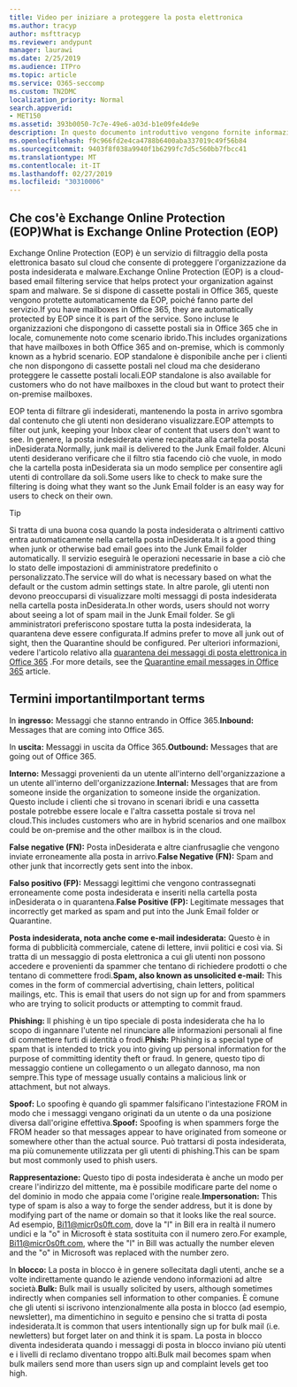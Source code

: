 ```yaml
---
title: Video per iniziare a proteggere la posta elettronica
ms.author: tracyp
author: msfttracyp
ms.reviewer: andypunt
manager: laurawi
ms.date: 2/25/2019
ms.audience: ITPro
ms.topic: article
ms.service: O365-seccomp
ms.custom: TN2DMC
localization_priority: Normal
search.appverid:
- MET150
ms.assetid: 393b0050-7c7e-49e6-a03d-b1e09fe4de9e
description: In questo documento introduttivo vengono fornite informazioni utili per comprendere Exchange Online Protection (EOP) e una terminologia importante. Questo è applicabile per i clienti di Office 365 che proteggono le cassette postali ospitate sul cloud di Exchange Online e i clienti autonomi di EOP che proteggono le cassette postali locali, ad esempio Exchange Server 2016.
ms.openlocfilehash: f9c966fd2e4ca4788b6400aba337019c49f56b84
ms.sourcegitcommit: 9403f8f038a9940f1b6299fc7d5c560bb7fbcc41
ms.translationtype: MT
ms.contentlocale: it-IT
ms.lasthandoff: 02/27/2019
ms.locfileid: "30310006"
---
```

## <a name="what-is-exchange-online-protection-eop"></a><span data-ttu-id="cbef1-104">Che cos'è Exchange Online Protection (EOP)</span><span class="sxs-lookup"><span data-stu-id="cbef1-104">What is Exchange Online Protection (EOP)</span></span>

<span data-ttu-id="cbef1-105">Exchange Online Protection (EOP) è un servizio di filtraggio della posta elettronica basato sul cloud che consente di proteggere l'organizzazione da posta indesiderata e malware.</span><span class="sxs-lookup"><span data-stu-id="cbef1-105">Exchange Online Protection (EOP) is a cloud-based email filtering service that helps protect your organization against spam and malware.</span></span> <span data-ttu-id="cbef1-106">Se si dispone di cassette postali in Office 365, queste vengono protette automaticamente da EOP, poiché fanno parte del servizio.</span><span class="sxs-lookup"><span data-stu-id="cbef1-106">If you have mailboxes in Office 365, they are automatically protected by EOP since it is part of the service.</span></span> <span data-ttu-id="cbef1-107">Sono incluse le organizzazioni che dispongono di cassette postali sia in Office 365 che in locale, comunemente noto come scenario ibrido.</span><span class="sxs-lookup"><span data-stu-id="cbef1-107">This includes organizations that have mailboxes in both Office 365 and on-premise, which is commonly known as a hybrid scenario.</span></span> <span data-ttu-id="cbef1-108">EOP standalone è disponibile anche per i clienti che non dispongono di cassette postali nel cloud ma che desiderano proteggere le cassette postali locali.</span><span class="sxs-lookup"><span data-stu-id="cbef1-108">EOP standalone is also available for customers who do not have mailboxes in the cloud but want to protect their on-premise mailboxes.</span></span> 

<span data-ttu-id="cbef1-109">EOP tenta di filtrare gli indesiderati, mantenendo la posta in arrivo sgombra dal contenuto che gli utenti non desiderano visualizzare.</span><span class="sxs-lookup"><span data-stu-id="cbef1-109">EOP attempts to filter out junk, keeping your Inbox clear of content that users don't want to see.</span></span> <span data-ttu-id="cbef1-110">In genere, la posta indesiderata viene recapitata alla cartella posta inDesiderata.</span><span class="sxs-lookup"><span data-stu-id="cbef1-110">Normally, junk mail is delivered to the Junk Email folder.</span></span> <span data-ttu-id="cbef1-111">Alcuni utenti desiderano verificare che il filtro stia facendo ciò che vuole, in modo che la cartella posta inDesiderata sia un modo semplice per consentire agli utenti di controllare da soli.</span><span class="sxs-lookup"><span data-stu-id="cbef1-111">Some users like to check to make sure the filtering is doing what they want so the Junk Email folder is an easy way for users to check on their own.</span></span>  

> [!TIP]
> <span data-ttu-id="cbef1-112">Si tratta di una buona cosa quando la posta indesiderata o altrimenti cattivo entra automaticamente nella cartella posta inDesiderata.</span><span class="sxs-lookup"><span data-stu-id="cbef1-112">It is a good thing when junk or otherwise bad email goes into the Junk Email folder automatically.</span></span> <span data-ttu-id="cbef1-113">Il servizio eseguirà le operazioni necessarie in base a ciò che lo stato delle impostazioni di amministratore predefinito o personalizzato.</span><span class="sxs-lookup"><span data-stu-id="cbef1-113">The service will do what is necessary based on what the default or the custom admin settings state.</span></span> <span data-ttu-id="cbef1-114">In altre parole, gli utenti non devono preoccuparsi di visualizzare molti messaggi di posta indesiderata nella cartella posta inDesiderata.</span><span class="sxs-lookup"><span data-stu-id="cbef1-114">In other words, users should not worry about seeing a lot of spam mail in the Junk Email folder.</span></span> <span data-ttu-id="cbef1-115">Se gli amministratori preferiscono spostare tutta la posta indesiderata, la quarantena deve essere configurata.</span><span class="sxs-lookup"><span data-stu-id="cbef1-115">If admins prefer to move all junk out of sight, then the Quarantine should be configured.</span></span> <span data-ttu-id="cbef1-116">Per ulteriori informazioni, vedere l'articolo relativo alla [quarantena dei messaggi di posta elettronica in Office 365](quarantine-email-messages.md) .</span><span class="sxs-lookup"><span data-stu-id="cbef1-116">For more details, see the [Quarantine email messages in Office 365](quarantine-email-messages.md) article.</span></span>

## <a name="important-terms"></a><span data-ttu-id="cbef1-117">Termini importanti</span><span class="sxs-lookup"><span data-stu-id="cbef1-117">Important terms</span></span>

<span data-ttu-id="cbef1-118">In **ingresso:** Messaggi che stanno entrando in Office 365.</span><span class="sxs-lookup"><span data-stu-id="cbef1-118">**Inbound:** Messages that are coming into Office 365.</span></span>

<span data-ttu-id="cbef1-119">In **uscita:** Messaggi in uscita da Office 365.</span><span class="sxs-lookup"><span data-stu-id="cbef1-119">**Outbound:** Messages that are going out of Office 365.</span></span>

<span data-ttu-id="cbef1-120">**Interno:** Messaggi provenienti da un utente all'interno dell'organizzazione a un utente all'interno dell'organizzazione.</span><span class="sxs-lookup"><span data-stu-id="cbef1-120">**Internal:** Messages that are from someone inside the organization to someone inside the organization.</span></span> <span data-ttu-id="cbef1-121">Questo include i clienti che si trovano in scenari ibridi e una cassetta postale potrebbe essere locale e l'altra cassetta postale si trova nel cloud.</span><span class="sxs-lookup"><span data-stu-id="cbef1-121">This includes customers who are in hybrid scenarios and one mailbox could be on-premise and the other mailbox is in the cloud.</span></span>

<span data-ttu-id="cbef1-122">**False negative (FN):** Posta inDesiderata e altre cianfrusaglie che vengono inviate erroneamente alla posta in arrivo.</span><span class="sxs-lookup"><span data-stu-id="cbef1-122">**False Negative (FN):** Spam and other junk that incorrectly gets sent into the inbox.</span></span>

<span data-ttu-id="cbef1-123">**Falso positivo (FP):** Messaggi legittimi che vengono contrassegnati erroneamente come posta indesiderata e inseriti nella cartella posta inDesiderata o in quarantena.</span><span class="sxs-lookup"><span data-stu-id="cbef1-123">**False Positive (FP):** Legitimate messages that incorrectly get marked as spam and put into the Junk Email folder or Quarantine.</span></span>

<span data-ttu-id="cbef1-124">**Posta indesiderata, nota anche come e-mail indesiderata:** Questo è in forma di pubblicità commerciale, catene di lettere, invii politici e così via. Si tratta di un messaggio di posta elettronica a cui gli utenti non possono accedere e provenienti da spammer che tentano di richiedere prodotti o che tentano di commettere frodi.</span><span class="sxs-lookup"><span data-stu-id="cbef1-124">**Spam, also known as unsolicited e-mail:** This comes in the form of commercial advertising, chain letters, political mailings, etc. This is email that users do not sign up for and from spammers who are trying to solicit products or attempting to commit fraud.</span></span>

<span data-ttu-id="cbef1-125">**Phishing:** Il phishing è un tipo speciale di posta indesiderata che ha lo scopo di ingannare l'utente nel rinunciare alle informazioni personali al fine di commettere furti di identità o frodi.</span><span class="sxs-lookup"><span data-stu-id="cbef1-125">**Phish:** Phishing is a special type of spam that is intended to trick you into giving up personal information for the purpose of committing identity theft or fraud.</span></span> <span data-ttu-id="cbef1-126">In genere, questo tipo di messaggio contiene un collegamento o un allegato dannoso, ma non sempre.</span><span class="sxs-lookup"><span data-stu-id="cbef1-126">This type of message usually contains a malicious link or attachment, but not always.</span></span>

<span data-ttu-id="cbef1-127">**Spoof:** Lo spoofing è quando gli spammer falsificano l'intestazione FROM in modo che i messaggi vengano originati da un utente o da una posizione diversa dall'origine effettiva.</span><span class="sxs-lookup"><span data-stu-id="cbef1-127">**Spoof:** Spoofing is when spammers forge the FROM header so that messages appear to have originated from someone or somewhere other than the actual source.</span></span> <span data-ttu-id="cbef1-128">Può trattarsi di posta indesiderata, ma più comunemente utilizzata per gli utenti di phishing.</span><span class="sxs-lookup"><span data-stu-id="cbef1-128">This can be spam but most commonly used to phish users.</span></span>

<span data-ttu-id="cbef1-129">**Rappresentazione:** Questo tipo di posta indesiderata è anche un modo per creare l'indirizzo del mittente, ma è possibile modificare parte del nome o del dominio in modo che appaia come l'origine reale.</span><span class="sxs-lookup"><span data-stu-id="cbef1-129">**Impersonation:** This type of spam is also a way to forge the sender address, but it is done by modifying part of the name or domain so that it looks like the real source.</span></span> <span data-ttu-id="cbef1-130">Ad esempio, Bi11@micr0s0ft.com, dove la "l" in Bill era in realtà il numero undici e la "o" in Microsoft è stata sostituita con il numero zero.</span><span class="sxs-lookup"><span data-stu-id="cbef1-130">For example, Bi11@micr0s0ft.com, where the "l" in Bill was actually the number eleven and the "o" in Microsoft was replaced with the number zero.</span></span>

<span data-ttu-id="cbef1-131">In **blocco:** La posta in blocco è in genere sollecitata dagli utenti, anche se a volte indirettamente quando le aziende vendono informazioni ad altre società.</span><span class="sxs-lookup"><span data-stu-id="cbef1-131">**Bulk:** Bulk mail is usually solicited by users, although sometimes indirectly when companies sell information to other companies.</span></span> <span data-ttu-id="cbef1-132">È comune che gli utenti si iscrivono intenzionalmente alla posta in blocco (ad esempio, newsletter), ma dimentichino in seguito e pensino che si tratta di posta indesiderata.</span><span class="sxs-lookup"><span data-stu-id="cbef1-132">It is common that users intentionally sign up for bulk mail (i.e. newletters) but forget later on and think it is spam.</span></span> <span data-ttu-id="cbef1-133">La posta in blocco diventa indesiderata quando i messaggi di posta in blocco inviano più utenti e i livelli di reclamo diventano troppo alti.</span><span class="sxs-lookup"><span data-stu-id="cbef1-133">Bulk mail becomes spam when bulk mailers send more than users sign up and complaint levels get too high.</span></span>
